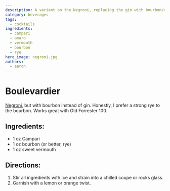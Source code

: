 ```yaml
---
description: A variant on the Negroni, replacing the gin with bourbon/rye.
category: beverages
tags:
  - cocktails
ingredients:
  - campari
  - amaro
  - vermouth
  - bourbon
  - rye
hero_image: negroni.jpg
authors:
  - aaron
---
```


# Boulevardier

[Negroni](./Negroni.html), but with bourbon instead of gin. Honestly, I prefer a strong rye to the bourbon. Works great with Old Forrester 100.

## Ingredients: 

- 1 oz Campari
- 1 oz bourbon (or better, rye)
- 1 oz sweet vermouth

## Directions:

1. Stir all ingredients with ice and strain into a chilled coupe or rocks glass. 
2. Garnish with a lemon or orange twist. 
